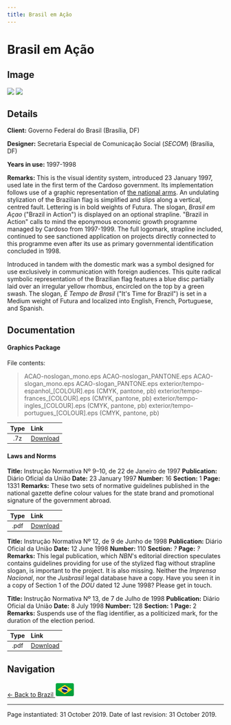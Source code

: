 ```yaml
---
title: Brasil em Ação
---
```


# Brasil em Ação

## Image

<img src="https://nationbrandingnow.com/assets/SA/BR/ACAO_pane1.png" class="focus-image">
<img src="https://nationbrandingnow.com/assets/SA/BR/ACAO_pane2.png" class="focus-image">

## Details

**Client:** Governo Federal do Brasil (Brasília, DF)

**Designer:** Secretaria Especial de Comunicação Social (*SECOM*) (Brasília, DF)

**Years in use:** 1997-1998

**Remarks:** This is the visual identity system, introduced 23 January 1997, used late in the first term of the Cardoso government. Its implementation follows use of a graphic representation of [the national arms](FHC95.html). An undulating stylization of the Brazilian flag is simplified and slips along a vertical, centred fault. Lettering is in bold weights of Futura. The slogan, *Brasil em Açao* ("Brazil in Action") is displayed on an optional strapline. "Brazil in Action" calls to mind the eponymous economic growth programme managed by Cardoso from 1997-1999. The full logomark, strapline included, continued to see sanctioned application on projects directly connected to this programme even after its use as primary governmental identification concluded in 1998.

Introduced in tandem with the domestic mark was a symbol designed for use exclusively in communication with foreign audiences. This quite radical symbolic representation of the Brazilian flag features a blue disc partially laid over an irregular yellow rhombus, encircled on the top by a green swash. The slogan, *É Tempo de Brasil* ("It's Time for Brazil") is set in a Medium weight of Futura and localized into English, French, Portuguese, and Spanish.

## Documentation

#### Graphics Package

File contents:
> ACAO-noslogan_mono.eps
> ACAO-noslogan_PANTONE.eps
> ACAO-slogan_mono.eps
> ACAO-slogan_PANTONE.eps
> exterior/tempo-espanhol_[COLOUR].eps (CMYK, pantone, pb)
> exterior/tempo-frances_[COLOUR].eps (CMYK, pantone, pb)
> exterior/tempo-ingles_[COLOUR].eps (CMYK, pantone, pb)
> exterior/tempo-portugues_[COLOUR].eps (CMYK, pantone, pb)

| Type | Link |
| :---: | :--- |
| .7z | [Download](/assets/SA/BR/acao/BR_ACAO.7z) |

#### Laws and Norms
**Title:** Instrução Normativa Nº 9–10, de 22 de Janeiro de 1997
**Publication:** Diário Oficial da União
**Date:** 23 January 1997 **Number:** 16 **Section:** 1 **Page:** 1331
**Remarks:** These two sets of normative guidelines published in the national gazette define colour values for the state brand and promotional signature of the government abroad.

| Type | Link |
| :---: | :--- |
| .pdf | [Download](/assets/SA/BR/acao/19970123_5.pdf) |

**Title:** Instrução Normativa Nº 12, de 9 de Junho de 1998
**Publication:** Diário Oficial da União
**Date:** 12 June 1998 **Number:** 110 **Section:** *?* **Page:** *?*
**Remarks:** This legal publication, which *NBN*'s editorial direction speculates contains guidelines providing for use of the stylized flag without strapline slogan, is important to the project. It is also missing. Neither the *Imprensa Nacional*, nor the *Jusbrasil* legal database have a copy. Have you seen it in a copy of Section 1 of the *DOU* dated 12 June 1998? Please get in touch.

**Title:** Instrução Normativa Nº 13, de 7 de Julho de 1998
**Publication:** Diário Oficial da União
**Date:** 8 July 1998 **Number:** 128 **Section:** 1 **Page:** 2
**Remarks:** Suspends use of the flag identifier, as a politicized mark, for the duration of the election period.

| Type | Link |
| :---: | :--- |
| .pdf | [Download](/assets/SA/BR/acao/19980708_18.pdf) |

## Navigation

[← Back to Brazil <img src="/images/FlagKit/SA/BR/BR@2x.png" class="flagkit">](../BR.html)

---

Page instantiated: 31 October 2019.
Date of last revision: 31 October 2019.